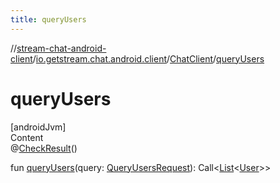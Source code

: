 ```yaml
---
title: queryUsers
---
```

//[stream-chat-android-client](../../../index.md)/[io.getstream.chat.android.client](../index.md)/[ChatClient](index.md)/[queryUsers](queryUsers.md)



# queryUsers  
[androidJvm]  
Content  
@[CheckResult](https://developer.android.com/reference/kotlin/androidx/annotation/CheckResult.html)()  
  
fun [queryUsers](queryUsers.md)(query: [QueryUsersRequest](../../io.getstream.chat.android.client.api.models/QueryUsersRequest/index.md)): Call&lt;[List](https://kotlinlang.org/api/latest/jvm/stdlib/kotlin.collections/-list/index.html)&lt;[User](../../io.getstream.chat.android.client.models/User/index.md)&gt;&gt;  



